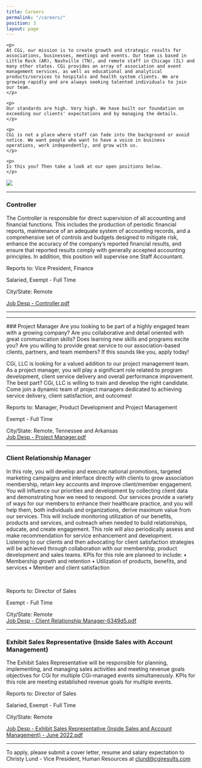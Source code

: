 ```yaml
---
title: Careers
permalink: "/careers/"
position: 3
layout: page
---
```



<div class="row mb-5 pb-4" style="margin-bottom: 1rem !important;">

  <div class="col-md-6">

    <p>
	At CGi, our mission is to create growth and strategic results for associations, businesses, meetings and events. Our team is based in Little Rock (AR), Nashville (TN), and remote staff in Chicago (IL) and many other states. CGi provides an array of association and event management services, as well as educational and analytical products/services to hospitals and health system clients. We are growing rapidly and are always seeking talented individuals to join our team.
    </p>

    <p>
    Our standards are high. Very high. We have built our foundation on exceeding our clients' expectations and by managing the details. 
    </p>

    <p>
    CGi is not a place where staff can fade into the background or avoid notice. We want people who want to have a voice in business operations, work independently, and grow with us. 
    </p>

    <p>
    Is this you? Then take a look at our open positions below.
    </p>

  </div>

  <div class="col-md-6">
    <img src="/uploads/Highland%20Ridge%20II.jpg" style="max-height: 375px;">
  </div>

</div>
<hr>

### Controller

The Controller is responsible for direct supervision of all accounting and financial functions.  This includes the production of periodic financial reports, maintenance of an adequate system of accounting records, and a comprehensive set of controls and budgets designed to mitigate risk, enhance the accuracy of the company’s reported financial results, and ensure that reported results comply with generally accepted accounting principles.
In addition, this position will supervise one Staff Accountant.<br />

Reports to: Vice President, Finance<br />

Salaried, Exempt - Full Time<br />

City/State: Remote<br />

[Job Desp - Controller.pdf](/uploads/Job%20Desp%20-%20Controller.pdf)

<hr>

<hr>
### Project Manager
Are you looking to be part of a highly engaged team with a growing company? Are you collaborative and detail oriented with great communication skills? Does learning new skills and programs excite you? Are you willing to provide great service to our association-based clients, partners, and team members? If this sounds like you, apply today! 

CGi, LLC is looking for a valued addition to our project management team. As a project manager, you will play a significant role related to program development, client service delivery and overall performance improvement. The best part? CGi, LLC is willing to train and develop the right candidate. Come join a dynamic team of project managers dedicated to achieving service delivery, client satisfaction, and outcomes! 
 <br />

Reports to: Manager, Product Development and Project Management<br />

Exempt - Full Time<br />

City/State: Remote, Tennessee and Arkansas<br />
[Job Desp - Project Manager.pdf](/uploads/Job%20Desp%20-%20Project%20Manager.pdf)

<hr>

### Client Relationship Manager

In this role, you will develop and execute national promotions, targeted marketing campaigns and interface directly with clients to grow association membership, retain key accounts and improve client/member engagement. You will influence our priorities and development by collecting client data and demonstrating how we need to respond. Our services provide a variety of ways for our members to enhance their healthcare practice, and you will help them, both individuals and organizations, derive maximum value from our services. This will include monitoring utilization of our benefits, products and services, and outreach when needed to build relationships, educate, and create engagement. 
This role will also periodically assess and make recommendation for service enhancement and development. Listening to our clients and then advocating for client satisfaction strategies will be achieved through collaboration with our membership, product development and sales teams. 
KPIs for this role are planned to include:
•	Membership growth and retention
•	Utilization of products, benefits, and services
•	Member and client satisfaction

  <br />

Reports to: Director of Sales <br />

Exempt - Full Time<br />

City/State: Remote <br />
[Job Desp - Client Relationship Manager-6349d5.pdf](/uploads/Job%20Desp%20-%20Client%20Relationship%20Manager-6349d5.pdf)

<hr>

### Exhibit Sales Representative (Inside Sales with Account Management)

The Exhibit Sales Representative will be responsible for planning, implementing, and managing sales activities and meeting revenue goals objectives for CGi for multiple CGi-managed events simultaneously.   KPIs for this role are meeting established revenue goals for multiple events.<br />

Reports to: Director of Sales<br />

Salaried, Exempt - Full Time<br />

City/State: Remote<br />

[Job Desp - Exhibit Sales Representative (Inside Sales and Account Management) - June 2022.pdf](/uploads/Job%20Desp%20-%20Exhibit%20Sales%20Representative%20(Inside%20Sales%20and%20Account%20Management)%20-%20June%202022.pdf)

<hr>

To apply, please submit a cover letter, resume and salary expectation to Christy Lund - Vice President, Human Resources at clund@cgiresults.com

